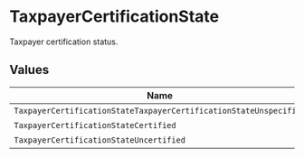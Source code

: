 # TaxpayerCertificationState

Taxpayer certification status.


## Values

| Name                                                              | Value                                                             |
| ----------------------------------------------------------------- | ----------------------------------------------------------------- |
| `TaxpayerCertificationStateTaxpayerCertificationStateUnspecified` | TAXPAYER_CERTIFICATION_STATE_UNSPECIFIED                          |
| `TaxpayerCertificationStateCertified`                             | CERTIFIED                                                         |
| `TaxpayerCertificationStateUncertified`                           | UNCERTIFIED                                                       |